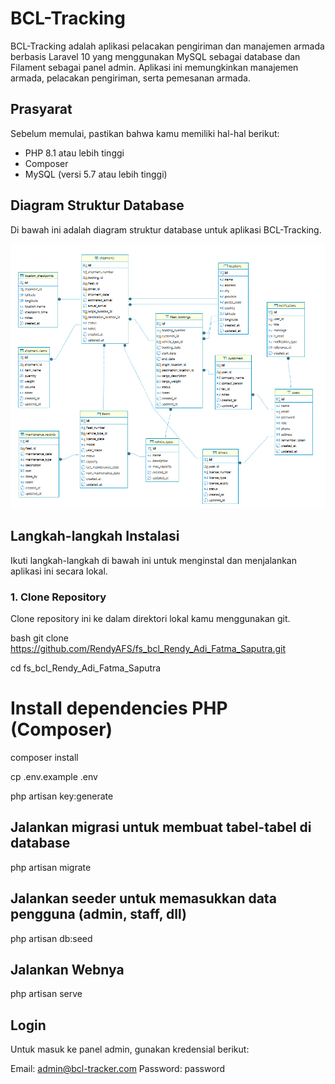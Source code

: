 # BCL-Tracking

BCL-Tracking adalah aplikasi pelacakan pengiriman dan manajemen armada berbasis Laravel 10 yang menggunakan MySQL sebagai database dan Filament sebagai panel admin. Aplikasi ini memungkinkan manajemen armada, pelacakan pengiriman, serta pemesanan armada.

## Prasyarat

Sebelum memulai, pastikan bahwa kamu memiliki hal-hal berikut:

- PHP 8.1 atau lebih tinggi
- Composer
- MySQL (versi 5.7 atau lebih tinggi)

## Diagram Struktur Database

Di bawah ini adalah diagram struktur database untuk aplikasi BCL-Tracking.

![Database Diagram](docs/database.png)


## Langkah-langkah Instalasi

Ikuti langkah-langkah di bawah ini untuk menginstal dan menjalankan aplikasi ini secara lokal.

### 1. Clone Repository

Clone repository ini ke dalam direktori lokal kamu menggunakan git.

bash
git clone https://github.com/RendyAFS/fs_bcl_Rendy_Adi_Fatma_Saputra.git


cd fs_bcl_Rendy_Adi_Fatma_Saputra

# Install dependencies PHP (Composer)
composer install


cp .env.example .env


php artisan key:generate


## Jalankan migrasi untuk membuat tabel-tabel di database
php artisan migrate

## Jalankan seeder untuk memasukkan data pengguna (admin, staff, dll)
php artisan db:seed

## Jalankan Webnya
php artisan serve


##  Login
Untuk masuk ke panel admin, gunakan kredensial berikut:

Email: admin@bcl-tracker.com
Password: password
